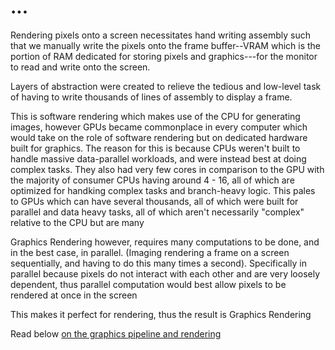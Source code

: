 # ...

Rendering pixels onto a screen necessitates hand writing assembly such that we
manually write the pixels onto the frame buffer--VRAM which is the portion of RAM
dedicated for storing pixels and graphics---for the monitor to read and write
onto the screen. 

Layers of abstraction were created to relieve the tedious and low-level task of having to write
thousands of lines of assembly to display a frame.

This is software rendering which makes use of the CPU for generating images, however
GPUs became commonplace in every computer which would take on the role of software
rendering but on dedicated hardware built for graphics. The reason for this is because
CPUs weren't built to handle massive data-parallel workloads, and were instead best
at doing complex tasks. They also had very few cores in comparison to the GPU with
the majority of consumer CPUs having around 4 - 16, all of which are optimized for
handking complex tasks and branch-heavy logic. This pales to GPUs which can have
several thousands, all of which were built for parallel and data heavy tasks, all of which
aren't necessarily "complex" relative to the CPU but are many

Graphics Rendering however, requires many computations to be done, and in the best
case, in parallel. (Imaging rendering a frame on a screen sequentially, and having to do
this many times a second). Specifically in parallel because pixels do not interact
with each other and are very loosely dependent, thus parallel computation would best
allow pixels to be rendered at once in the screen

This makes it perfect for rendering, thus the result is Graphics Rendering

Read below
[on the graphics pipeline and rendering](rendering.md)
